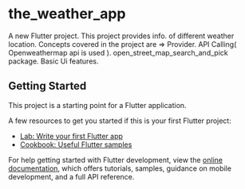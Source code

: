 # the_weather_app

A new Flutter project.
This project provides info. of different weather location.
Concepts covered in the project are =>
Provider.
API Calling( Openweathermap api is used ).
open_street_map_search_and_pick package. 
Basic Ui features.
## Getting Started

This project is a starting point for a Flutter application.

A few resources to get you started if this is your first Flutter project:

- [Lab: Write your first Flutter app](https://docs.flutter.dev/get-started/codelab)
- [Cookbook: Useful Flutter samples](https://docs.flutter.dev/cookbook)

For help getting started with Flutter development, view the
[online documentation](https://docs.flutter.dev/), which offers tutorials,
samples, guidance on mobile development, and a full API reference.
